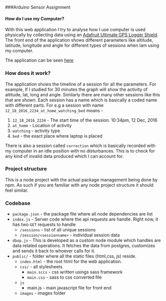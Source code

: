 ###Arduino Sensor Assignment

#### How do I use my Computer?

With this web application I try to analyse how I use computer is used physically by collecting data using an [Adafruit Ultimate GPS Logger Shield](https://www.adafruit.com/product/1272). The front end of the application shows different parameters like altitude, latitude, longitude and angle for different types of sessions when Iam using my computer.

The application can be seen [here](http://35.165.216.202:8383/)

### How does it work?
The application shows the timeline of a session for all the parameters. For example, If I studied for 30 minutes the graph will show the activity of altitude, lat, long and angle. Similarly there are many other sessions like this that are shown. Each session has a name which is basically a coded name with different parts. For e.g a session with name `12_18_2016_2234_at_home_watching_bed` means - 
 1. `12_18_2016_2234` - The start time of the session. 10:34pm, 12 Dec, 2016
 2. `at_home` - Location of activity
 3. `watching` - activity type
 4. `bed` - the exact place where laptop is placed
 
 There is also a session called `correction` which is basically recorded with my computer in an idle position with no disturbances. This is to check for any kind of invalid data produced which I can account for.

### Project structure
This is a node project with the actual package management being done by npm. As such if you are familiar with any node project structure it should feel similar. 

### Codebase

 - `package.json` - the package file where all node dependencies are list
 - `index.js` - Server code where the api requests are handle. Right now, it has two `GET` requests to handle
   - `/sessions` - list of all unique sessions
   - `/session/<sessionname>` - individual session data
 - `dbop.js` - This is developed as a custom node module which handles are data related operations. It fetches the data from postgres, customizes and sends it back to whoever calls for it.
 - `public/` - folder where all the static files (html,css, js) reside.
   - `index.html` - the root html for the web application.
   -  `css/` - all stylesheets
      - `main.sccs` - css written usings sass framework
      - `main.css` - sass to css converted file
   - `js` 
      - main.js - main javascript file for front end
   - `images` - images folder
